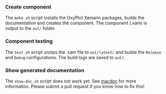 ### Create component

The `make.sh` script installs the OxyPlot.Xamarin packages, builds the documentation and creates the component.
The component (.xam) is output to the `out/` folder.

### Component testing

The `test.sh` script unzips the .xam file to `out/latest/` and builds the `Release` and `Debug` configurations. The build logs are saved to `out/`.

### Show generated documentation

The `show-doc.sh` script does not work yet. See [macdoc](https://github.com/mono/monomac/tree/master/samples/macdoc) for more information. Please submit a pull request if you know how to fix this!